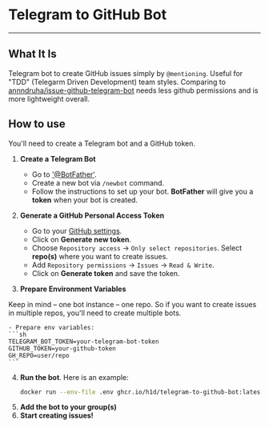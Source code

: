 # Telegram to GitHub Bot

---

## What It Is

Telegram bot to create GitHub issues simply by `@mentioning`. Useful for "TDD" (Telegarm Driven Development) team styles. Comparing to [annndruha/issue-github-telegram-bot](https://github.com/annndruha/issue-github-telegram-bot) needs less github permissions and is more lightweight overall.

## How to use

You'll need to create a Telegram bot and a GitHub token.

1. **Create a Telegram Bot**

   - Go to ['@BotFather'](https//t.me/BotFather).
   - Create a new bot via `/newbot` command.
   - Follow the instructions to set up your bot. **BotFather** will give you a **token** when your bot is created.

2. **Generate a GitHub Personal Access Token**

   - Go to your [GitHub settings](https://github.com/settings/tokens?type=beta).
   - Click on **Generate new token**.
   - Choose `Repository access` -> `Only select repositories`. Select **repo(s)** where you want to create issues.
   - Add `Repository permissions` -> `Issues` -> `Read & Write`.
   - Click on **Generate token** and save the token.

3. **Prepare Environment Variables**

Keep in mind – one bot instance – one repo. So if you want to create issues in multiple repos, you'll need to create multiple bots.

    - Prepare env variables:
    ```sh
    TELEGRAM_BOT_TOKEN=your-telegram-bot-token
    GITHUB_TOKEN=your-github-token
    GH_REPO=user/repo
    ```

4. **Run the bot**. Here is an example:
   ```sh
   docker run --env-file .env ghcr.io/h1d/telegram-to-github-bot:latest
   ```
5. **Add the bot to your group(s)**
6. **Start creating issues!**
